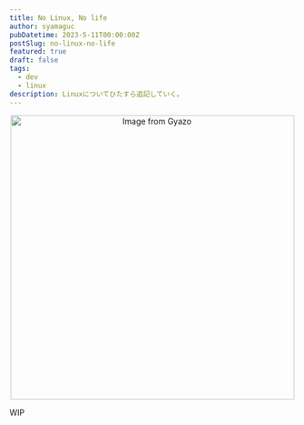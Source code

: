 ```yaml
---
title: No Linux, No life
author: syamaguc
pubDatetime: 2023-5-11T00:00:00Z
postSlug: no-linux-no-life
featured: true
draft: false
tags:
  - dev
  - linux
description: Linuxについてひたすら追記していく。
---
```


<div align="center">
  <a href="https://i.gyazo.com/37dd53120afc03c3a9ebf0daf3780b6e">
    <img src="https://i.gyazo.com/37dd53120afc03c3a9ebf0daf3780b6e.png" alt="Image from Gyazo" width="500"/>
  </a>
</div>

WIP
